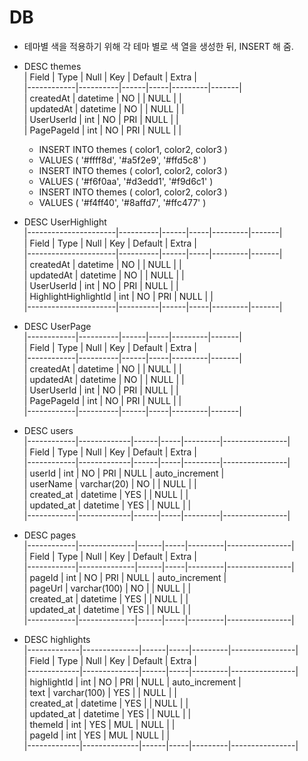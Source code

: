 DB
==

- 테마별 색을 적용하기 위해 각 테마 별로 색 열을 생성한 뒤, INSERT 해 줌.
* DESC themes  
| Field      | Type     | Null | Key | Default | Extra |  
|------------|----------|------|-----|---------|-------|  
| createdAt  | datetime | NO   |     | NULL    |       |  
| updatedAt  | datetime | NO   |     | NULL    |       |  
| UserUserId | int      | NO   | PRI | NULL    |       |  
| PagePageId | int      | NO   | PRI | NULL    |       |  

    * INSERT INTO themes ( color1, color2, color3 )
    * VALUES ( '#ffff8d', '#a5f2e9', '#ffd5c8' )
    * INSERT INTO themes ( color1, color2, color3 )
    * VALUES ( '#f6f0aa', '#d3edd1', '#f9d6c1' )
    * INSERT INTO themes ( color1, color2, color3 )
    * VALUES ( '#f4ff40', '#8affd7', '#ffc477' )

* DESC UserHighlight  
|----------------------|----------|------|-----|---------|-------|  
| Field                | Type     | Null | Key | Default | Extra |  
|----------------------|----------|------|-----|---------|-------|  
| createdAt            | datetime | NO   |     | NULL    |       |  
| updatedAt            | datetime | NO   |     | NULL    |       |  
| UserUserId           | int      | NO   | PRI | NULL    |       |  
| HighlightHighlightId | int      | NO   | PRI | NULL    |       |  
|----------------------|----------|------|-----|---------|-------|  

* DESC UserPage  
|------------|----------|------|-----|---------|-------|  
| Field      | Type     | Null | Key | Default | Extra |  
|------------|----------|------|-----|---------|-------|  
| createdAt  | datetime | NO   |     | NULL    |       |  
| updatedAt  | datetime | NO   |     | NULL    |       |  
| UserUserId | int      | NO   | PRI | NULL    |       |  
| PagePageId | int      | NO   | PRI | NULL    |       |  
|------------|----------|------|-----|---------|-------|  

* DESC users  
|------------|-------------|------|-----|---------|----------------|  
| Field      | Type        | Null | Key | Default | Extra          |  
|------------|-------------|------|-----|---------|----------------|  
| userId     | int         | NO   | PRI | NULL    | auto_increment |  
| userName   | varchar(20) | NO   |     | NULL    |                |  
| created_at | datetime    | YES  |     | NULL    |                |  
| updated_at | datetime    | YES  |     | NULL    |                |  
|------------|-------------|------|-----|---------|----------------|  

* DESC pages  
|------------|--------------|------|-----|---------|----------------|  
| Field      | Type         | Null | Key | Default | Extra          |  
|------------|--------------|------|-----|---------|----------------|  
| pageId     | int          | NO   | PRI | NULL    | auto_increment |  
| pageUrl    | varchar(100) | NO   |     | NULL    |                |  
| created_at | datetime     | YES  |     | NULL    |                |  
| updated_at | datetime     | YES  |     | NULL    |                |  
|------------|--------------|------|-----|---------|----------------|  

* DESC highlights  
|-------------|--------------|------|-----|---------|----------------|  
| Field       | Type         | Null | Key | Default | Extra          |  
|-------------|--------------|------|-----|---------|----------------|  
| highlightId | int          | NO   | PRI | NULL    | auto_increment |  
| text        | varchar(100) | YES  |     | NULL    |                |  
| created_at  | datetime     | YES  |     | NULL    |                |  
| updated_at  | datetime     | YES  |     | NULL    |                |  
| themeId     | int          | YES  | MUL | NULL    |                |  
| pageId      | int          | YES  | MUL | NULL    |                |  
|-------------|--------------|------|-----|---------|----------------|  
